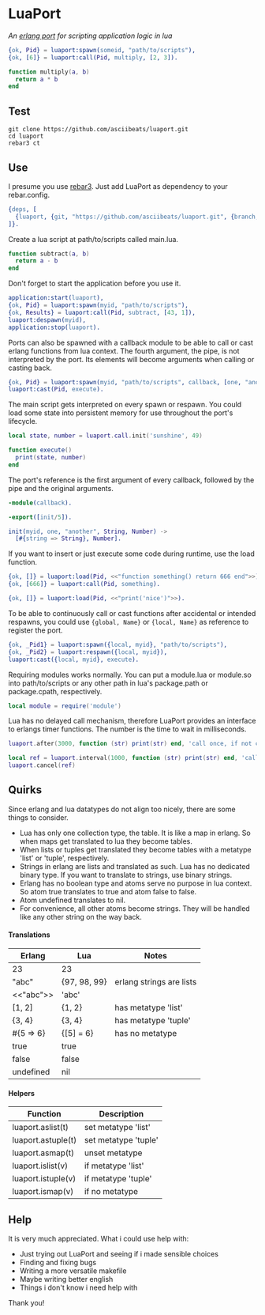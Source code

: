 # LuaPort
*An [erlang port](http://erlang.org/doc/tutorial/c_port.html) for scripting application logic in lua*
```erlang
{ok, Pid} = luaport:spawn(someid, "path/to/scripts"),
{ok, [6]} = luaport:call(Pid, multiply, [2, 3]).
```
```lua
function multiply(a, b)
  return a * b
end
```

## Test
```
git clone https://github.com/asciibeats/luaport.git
cd luaport
rebar3 ct
```

## Use
I presume you use [rebar3](https://www.rebar3.org). Just add LuaPort as dependency to your rebar.config.
```erlang
{deps, [
  {luaport, {git, "https://github.com/asciibeats/luaport.git", {branch, "master"}}}
]}.
```
Create a lua script at path/to/scripts called main.lua.
```lua
function subtract(a, b)
  return a - b
end
```
Don't forget to start the application before you use it.
```erlang
application:start(luaport),
{ok, Pid} = luaport:spawn(myid, "path/to/scripts"),
{ok, Results} = luaport:call(Pid, subtract, [43, 1]),
luaport:despawn(myid),
application:stop(luaport).
```
Ports can also be spawned with a callback module to be able to call or cast erlang functions from lua context. The fourth argument, the pipe, is not interpreted by the port. Its elements will become arguments when calling or casting back.
```erlang
{ok, Pid} = luaport:spawn(myid, "path/to/scripts", callback, [one, "another"]),
luaport:cast(Pid, execute).
```
The main script gets interpreted on every spawn or respawn. You could load some state into persistent memory for use throughout the port's lifecycle.
```lua
local state, number = luaport.call.init('sunshine', 49)

function execute()
  print(state, number)
end
```
The port's reference is the first argument of every callback, followed by the pipe and the original arguments.
```erlang
-module(callback).

-export([init/5]).

init(myid, one, "another", String, Number) ->
  [#{string => String}, Number].
```
If you want to insert or just execute some code during runtime, use the load function.
```erlang
{ok, []} = luaport:load(Pid, <<"function something() return 666 end">>),
{ok, [666]} = luaport:call(Pid, something).
```
```erlang
{ok, []} = luaport:load(Pid, <<"print('nice')">>).
```
To be able to continuously call or cast functions after accidental or intended respawns, you could use `{global, Name}` or `{local, Name}` as reference to register the port.
```erlang
{ok, _Pid1} = luaport:spawn({local, myid}, "path/to/scripts"),
{ok, _Pid2} = luaport:respawn({local, myid}),
luaport:cast({local, myid}, execute).
```
Requiring modules works normally. You can put a module.lua or module.so into path/to/scripts or any other path in lua's package.path or package.cpath, respectively.
```lua
local module = require('module')
```
Lua has no delayed call mechanism, therefore LuaPort provides an interface to erlangs timer functions. The number is the time to wait in milliseconds.
```lua
luaport.after(3000, function (str) print(str) end, 'call once, if not canceled')
```
```lua
local ref = luaport.interval(1000, function (str) print(str) end, 'call repeatedly until canceled')
luaport.cancel(ref)
```

## Quirks
Since erlang and lua datatypes do not align too nicely, there are some things to consider.

- Lua has only one collection type, the table. It is like a map in erlang. So when maps get translated to lua they become tables. 
- When lists or tuples get translated they become tables with a metatype 'list' or 'tuple', respectively.
- Strings in erlang are lists and translated as such. Lua has no dedicated binary type. If you want to translate to strings, use binary strings.
- Erlang has no boolean type and atoms serve no purpose in lua context. So atom true translates to true and atom false to false.
- Atom undefined translates to nil.
- For convenience, all other atoms become strings. They will be handled like any other string on the way back.

#### Translations
| Erlang | Lua | Notes |
| --- | --- | --- |
| 23 | 23 | |
| "abc" | {97, 98, 99} | erlang strings are lists |
| <<"abc">> | 'abc' | |
| \[1, 2] | {1, 2} | has metatype 'list' |
| {3, 4} | {3, 4} | has metatype 'tuple' |
| #{5 => 6} | {\[5] = 6} | has no metatype |
| true | true | |
| false | false | |
| undefined | nil | |

#### Helpers
| Function | Description |
| --- | --- |
| luaport.aslist(t) | set metatype 'list' |
| luaport.astuple(t) | set metatype 'tuple' |
| luaport.asmap(t) | unset metatype |
| luaport.islist(v) | if metatype 'list' |
| luaport.istuple(v) | if metatype 'tuple' |
| luaport.ismap(v) | if no metatype |

## Help
It is very much appreciated. What i could use help with:

- Just trying out LuaPort and seeing if i made sensible choices
- Finding and fixing bugs
- Writing a more versatile makefile
- Maybe writing better english
- Things i don't know i need help with

Thank you!
